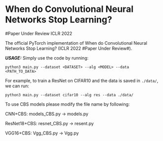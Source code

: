 # When do Convolutional Neural Networks Stop Learning?
#Paper Under Review ICLR 2022

The official PyTorch implementation of When do Convolutional Neural Networks Stop Learning? (ICLR 2022 #Paper Under Review#).



***USAGE:***
Simply use the code by running:

`python3 main.py --dataset <DATASET> --alg <MODEL> --data <PATH_TO_DATA>`

For example, to train a ResNet on CIFAR10 and the data is saved in `./data/`, we can run:

`python3 main.py --dataset cifar10 --alg res --data ./data/`


To use CBS models please modify the file name by following:

CNN+CBS:        models_CBS.py ->  models.py

ResNet18+CBS:   resnet_CBS.py ->  resent.py

VGG16+CBS:      Vgg_CBS.py    ->  Vgg.py



